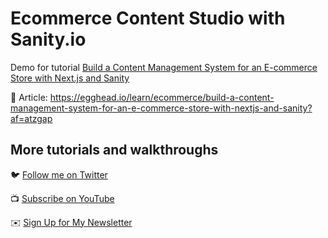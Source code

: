 # Ecommerce Content Studio with Sanity.io

Demo for tutorial [Build a Content Management System for an E-commerce Store with Next.js and Sanity](https://egghead.io/learn/ecommerce/build-a-content-management-system-for-an-e-commerce-store-with-nextjs-and-sanity?af=atzgap)

📝 Article: https://egghead.io/learn/ecommerce/build-a-content-management-system-for-an-e-commerce-store-with-nextjs-and-sanity?af=atzgap

## More tutorials and walkthroughs

🐦 [Follow me on Twitter](https://twitter.com/colbyfayock)

📺 [Subscribe on YouTube](https://www.youtube.com/colbyfayock)

✉️ [Sign Up for My Newsletter](https://colbyfayock.com/newsletter)
